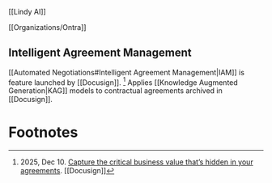 
[[Lindy AI]]

[[Organizations/Ontra]]

## Intelligent Agreement Management

[[Automated Negotiations#Intelligent Agreement Management|IAM]] is feature launched by [[Docusign]]. [^1] Applies [[Knowledge Augmented Generation|KAG]] models to contractual agreements archived in [[Docusign]]. 





# Footnotes
[^1]: 2025, Dec 10. [Capture the critical business value that’s hidden in your agreements](https://www.docusign.com/releases/docusign-r3-2024). [[Docusign]]
